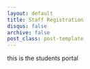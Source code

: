 ```yaml
---
layout: default
title: Staff Registration
disqus: false
archive: false
post_class: post-template
---
```


this is the students portal

 
